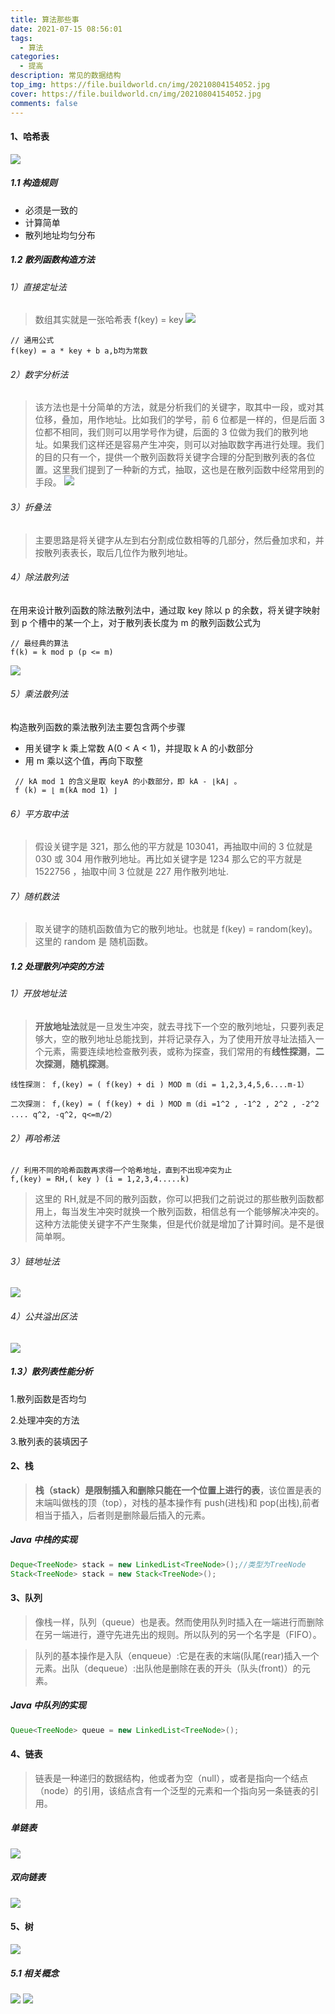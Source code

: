 ```yaml
---
title: 算法那些事
date: 2021-07-15 08:56:01
tags:
  - 算法
categories:
  - 提高
description: 常见的数据结构
top_img: https://file.buildworld.cn/img/20210804154052.jpg
cover: https://file.buildworld.cn/img/20210804154052.jpg
comments: false
---
```


#### 1、哈希表

![](https://file.buildworld.cn/img/20210715091717.png)

##### 1.1 构造规则

- 必须是一致的
- 计算简单
- 散列地址均匀分布

##### 1.2 散列函数构造方法

###### 1）直接定址法

> 数组其实就是一张哈希表
> f(key) = key
> ![](https://file.buildworld.cn/img/20210715094229.png)

```
// 通用公式
f(key) = a * key + b a,b均为常数
```

###### 2）数字分析法

> 该方法也是十分简单的方法，就是分析我们的关键字，取其中一段，或对其位移，叠加，用作地址。比如我们的学号，前 6 位都是一样的，但是后面 3 位都不相同，我们则可以用学号作为键，后面的 3 位做为我们的散列地址。如果我们这样还是容易产生冲突，则可以对抽取数字再进行处理。我们的目的只有一个，提供一个散列函数将关键字合理的分配到散列表的各位置。这里我们提到了一种新的方式，抽取，这也是在散列函数中经常用到的手段。
> ![](https://file.buildworld.cn/img/20210715100009.png)

###### 3）折叠法

> 主要思路是将关键字从左到右分割成位数相等的几部分，然后叠加求和，并按散列表表长，取后几位作为散列地址。

###### 4）除法散列法

在用来设计散列函数的除法散列法中，通过取 key 除以 p 的余数，将关键字映射到 p 个槽中的某一个上，对于散列表长度为 m 的散列函数公式为

```
// 最经典的算法
f(k) = k mod p (p <= m)
```

![](https://file.buildworld.cn/img/20210715115210.png)

###### 5）乘法散列法

构造散列函数的乘法散列法主要包含两个步骤

- 用关键字 k 乘上常数 A(0 < A < 1)，并提取 k A 的小数部分
- 用 m 乘以这个值，再向下取整

```
 // kA mod 1 的含义是取 keyA 的小数部分，即 kA - ⌊kA⌋ 。
 f (k) = ⌊ m(kA mod 1) ⌋
```

###### 6）平方取中法

> 假设关键字是 321，那么他的平方就是 103041，再抽取中间的 3 位就是 030 或 304 用作散列地址。再比如关键字是 1234 那么它的平方就是 1522756 ，抽取中间 3 位就是 227 用作散列地址.

###### 7）随机数法

> 取关键字的随机函数值为它的散列地址。也就是 f(key) = random(key)。这里的 random 是 随机函数。

##### 1.2 处理散列冲突的方法

###### 1）开放地址法

> **开放地址法**就是一旦发生冲突，就去寻找下一个空的散列地址，只要列表足够大，空的散列地址总能找到，并将记录存入，为了使用开放寻址法插入一个元素，需要连续地检查散列表，或称为探查，我们常用的有**线性探测**，**二次探测**，**随机探测**。

```
线性探测： f,(key) = ( f(key) + di ) MOD m（di = 1,2,3,4,5,6....m-1）

二次探测： f,(key) = ( f(key) + di ) MOD m（di =1^2 , -1^2 , 2^2 , -2^2 .... q^2, -q^2, q<=m/2）
```

###### 2）再哈希法

```
// 利用不同的哈希函数再求得一个哈希地址，直到不出现冲突为止
f,(key) = RH,( key ) (i = 1,2,3,4.....k)
```

> 这里的 RH,就是不同的散列函数，你可以把我们之前说过的那些散列函数都用上，每当发生冲突时就换一个散列函数，相信总有一个能够解决冲突的。这种方法能使关键字不产生聚集，但是代价就是增加了计算时间。是不是很简单啊。

###### 3）链地址法

![](https://file.buildworld.cn/img/20210715122020.png)

###### 4）公共溢出区法

![](https://file.buildworld.cn/img/20210715130811.png)

##### 1.3）散列表性能分析

1.散列函数是否均匀

2.处理冲突的方法

3.散列表的装填因子

#### 2、栈

> **栈（stack）是限制插入和删除只能在一个位置上进行的表**，该位置是表的末端叫做栈的顶（top），对栈的基本操作有 push(进栈)和 pop(出栈),前者相当于插入，后者则是删除最后插入的元素。

##### Java 中栈的实现

```java
Deque<TreeNode> stack = new LinkedList<TreeNode>();//类型为TreeNode
Stack<TreeNode> stack = new Stack<TreeNode>();
```

#### 3、队列

> 像栈一样，队列（queue）也是表。然而使用队列时插入在一端进行而删除在另一端进行，遵守先进先出的规则。所以队列的另一个名字是（FIFO）。

> 队列的基本操作是入队（enqueue）:它是在表的末端(队尾(rear)插入一个元素。出队（dequeue）:出队他是删除在表的开头（队头(front)）的元素。

##### Java 中队列的实现

```java
Queue<TreeNode> queue = new LinkedList<TreeNode>();
```

#### 4、链表

> 链表是一种递归的数据结构，他或者为空（null），或者是指向一个结点（node）的引用，该结点含有一个泛型的元素和一个指向另一条链表的引用。

##### 单链表

![](https://file.buildworld.cn/img/20210715140633.png)

##### 双向链表

![](https://file.buildworld.cn/img/20210715140701.png)

#### 5、树

![](https://file.buildworld.cn/img/20210715141553.png)

##### 5.1 相关概念

![](https://file.buildworld.cn/img/20210715142011.png)
![](https://file.buildworld.cn/img/20210715142048.png)
